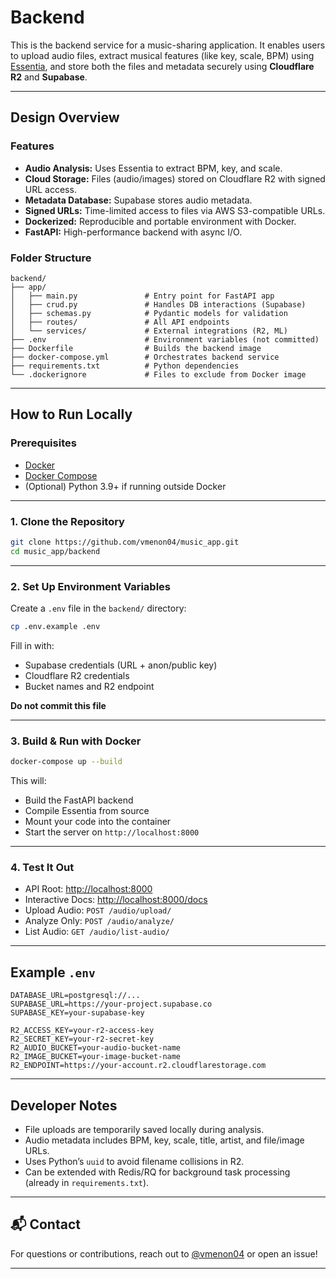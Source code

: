 # Backend

This is the backend service for a music-sharing application. It enables users to upload audio files, extract musical features (like key, scale, BPM) using [Essentia](https://essentia.upf.edu/), and store both the files and metadata securely using **Cloudflare R2** and **Supabase**.

---

## Design Overview

### Features
- **Audio Analysis:** Uses Essentia to extract BPM, key, and scale.
- **Cloud Storage:** Files (audio/images) stored on Cloudflare R2 with signed URL access.
- **Metadata Database:** Supabase stores audio metadata.
- **Signed URLs:** Time-limited access to files via AWS S3-compatible URLs.
- **Dockerized:** Reproducible and portable environment with Docker.
- **FastAPI:** High-performance backend with async I/O.

### Folder Structure

```
backend/
├── app/
│   ├── main.py               # Entry point for FastAPI app
│   ├── crud.py               # Handles DB interactions (Supabase)
│   ├── schemas.py            # Pydantic models for validation
│   ├── routes/               # All API endpoints
│   └── services/             # External integrations (R2, ML)
├── .env                      # Environment variables (not committed)
├── Dockerfile                # Builds the backend image
├── docker-compose.yml        # Orchestrates backend service
├── requirements.txt          # Python dependencies
└── .dockerignore             # Files to exclude from Docker image
```

---

## How to Run Locally

### Prerequisites

- [Docker](https://docs.docker.com/get-docker/)
- [Docker Compose](https://docs.docker.com/compose/)
- (Optional) Python 3.9+ if running outside Docker

---

### 1. Clone the Repository

```bash
git clone https://github.com/vmenon04/music_app.git
cd music_app/backend
```

---

### 2. Set Up Environment Variables

Create a `.env` file in the `backend/` directory:

```bash
cp .env.example .env
```

Fill in with:
- Supabase credentials (URL + anon/public key)
- Cloudflare R2 credentials
- Bucket names and R2 endpoint

**Do not commit this file**

---

### 3. Build & Run with Docker

```bash
docker-compose up --build
```

This will:
- Build the FastAPI backend
- Compile Essentia from source
- Mount your code into the container
- Start the server on `http://localhost:8000`

---

### 4. Test It Out

- API Root: [http://localhost:8000](http://localhost:8000)
- Interactive Docs: [http://localhost:8000/docs](http://localhost:8000/docs)
- Upload Audio: `POST /audio/upload/`
- Analyze Only: `POST /audio/analyze/`
- List Audio: `GET /audio/list-audio/`

---

## Example `.env`

```env
DATABASE_URL=postgresql://...
SUPABASE_URL=https://your-project.supabase.co
SUPABASE_KEY=your-supabase-key

R2_ACCESS_KEY=your-r2-access-key
R2_SECRET_KEY=your-r2-secret-key
R2_AUDIO_BUCKET=your-audio-bucket-name
R2_IMAGE_BUCKET=your-image-bucket-name
R2_ENDPOINT=https://your-account.r2.cloudflarestorage.com
```

---

## Developer Notes

- File uploads are temporarily saved locally during analysis.
- Audio metadata includes BPM, key, scale, title, artist, and file/image URLs.
- Uses Python’s `uuid` to avoid filename collisions in R2.
- Can be extended with Redis/RQ for background task processing (already in `requirements.txt`).

---

## 📬 Contact

For questions or contributions, reach out to [@vmenon04](https://github.com/vmenon04) or open an issue!

---
